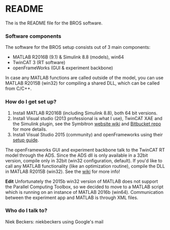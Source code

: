 # README #

The is the README file for the BROS software.

### Software components ###

The software for the BROS setup consists out of 3 main components:

* MATLAB R2016B (9.1) & Simulink 8.8 (models), win64
* TwinCAT 3 (RT software)
* openFrameWorks (GUI & experiment backbone)

In case any MATLAB functions are called outside of the model, you can use MATLAB R2015B (win32) for compiling a shared DLL, which can be called from C/C++.

### How do I get set up? ###

1. Install MATLAB R2016B (including Simulink 8.8), both 64 bit versions.
2. Install Visual studio (2013 professional is what I use), TwinCAT XAE and the Simulink plugin, see the Symbitron [website wiki](https://www.symbitron.eu/wiki/index.php?title=Installing_TwinCAT) and [Bitbucket repo](https://bitbucket.org/ctw-bw/we1_experiments/wiki/Twincat%20Tips%20And%20Tricks) for more details.
3. Install Visual Studio 2015 (community) and openFrameworks using their [setup guide](http://openframeworks.cc/setup/vs/).

The openFrameworks GUI and experiment backbone talk to the TwinCAT RT model through the ADS. Since the ADS dll is only available in a 32bit version, compile only in 32bit (win32 configuration, default). If you'd like to call any MATLAB functionality (like an optimization routine), compile the DLL in MATLAB R2015B (win32). See the [wiki] for more info!

**Edit** Unfortunately the 2015b win32 version of MATLAB does not support the Parallel Computing Toolbox, so we decided to move to a MATLAB script which is running on an instance of MATLAB 2016b (win64). Communication between the experiment app and MATLAB is through XML files.

### Who do I talk to? ###

Niek Beckers: niekbeckers using Google's mail

[wiki]: https://bitbucket.org/ctw-bw/bros_experiments/wiki/Home